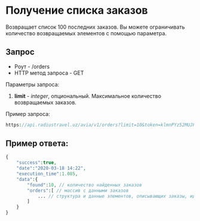 Получение списка заказов
========================

Возвращает список 100 последних заказов. Вы можете ограничивать количество возвращаемых элементов с помощью параметра.

Запрос
------

* Роут - /orders
* HTTP метод запроса - GET

Параметры запроса:

1. **limit** - *integer*, опциональный. Максимальное количество возвращаемых заказов.

Пример запроса:

```php
https://api.radiustravel.uz/avia/v1/orders?limit=10&token=klmnPYz52MUJPH1ZsPXw
```

Пример ответа:
--------------

```php
{
    "success":true,
    "date":"2020-03-18 14:22",
    "execution_time":1.085,
    "data":{
        "found":10, // количество найденных заказов
        "orders":[ // массив с данными заказов
            ... // структура и данные элементов, описывающих заказы, идентичны элементу orders при бронировании рекомендации
        ]
    }
}
```